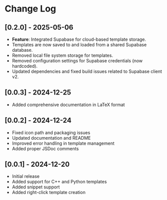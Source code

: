 # Change Log

## [0.2.0] - 2025-05-06
- **Feature**: Integrated Supabase for cloud-based template storage.
- Templates are now saved to and loaded from a shared Supabase database.
- Removed local file system storage for templates.
- Removed configuration settings for Supabase credentials (now hardcoded).
- Updated dependencies and fixed build issues related to Supabase client v2.

## [0.0.3] - 2024-12-25
- Added comprehensive documentation in LaTeX format

## [0.0.2] - 2024-12-24
- Fixed icon path and packaging issues
- Updated documentation and README
- Improved error handling in template management
- Added proper JSDoc comments

## [0.0.1] - 2024-12-20
- Initial release
- Added support for C++ and Python templates
- Added snippet support
- Added right-click template creation
